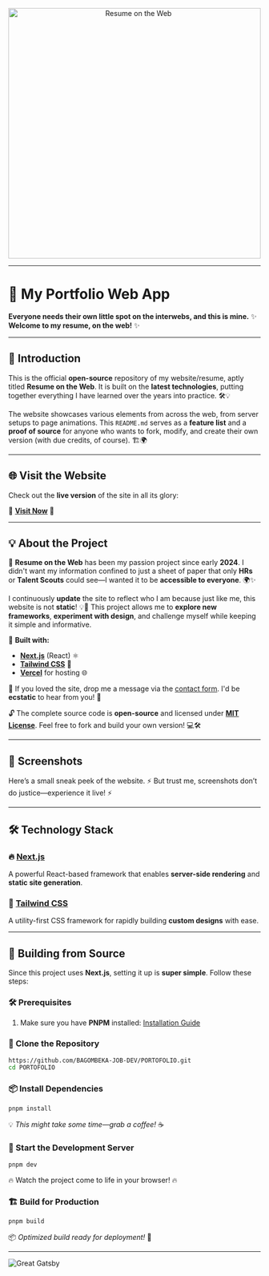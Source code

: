 <p align="center">
  <img src="https://i.imgur.com/UjTAEK8.png" alt="Resume on the Web" width="100%" height="500px" />
</p>

---

# 🚀 My Portfolio Web App

**Everyone needs their own little spot on the interwebs, and this is mine.**
✨ **Welcome to my resume, on the web!** ✨

---

## 📌 Introduction

This is the official **open-source** repository of my website/resume, aptly titled **Resume on the Web**. It is built on the **latest technologies**, putting together everything I have learned over the years into practice. 🛠️💡

The website showcases various elements from across the web, from server setups to page animations. This `README.md` serves as a **feature list** and a **proof of source** for anyone who wants to fork, modify, and create their own version (with due credits, of course). 🏗️🌍

---

## 🌐 Visit the Website

Check out the **live version** of the site in all its glory:

🔗 **[Visit Now](https://www.bagombekajob.com/)** 🔗

---

## 💡 About the Project

🚀 **Resume on the Web** has been my passion project since early **2024**. I didn't want my information confined to just a sheet of paper that only **HRs** or **Talent Scouts** could see—I wanted it to be **accessible to everyone**. 🌍✨

I continuously **update** the site to reflect who I am because just like me, this website is not **static**! 💡🔄 This project allows me to **explore new frameworks**, **experiment with design**, and challenge myself while keeping it simple and informative. 

🔧 **Built with:**
- **[Next.js](https://www.nextjs.org/)** (React) ⚛️
- **[Tailwind CSS](https://tailwindcss.com/)** 🎨
- **[Vercel](https://vercel.com/)** for hosting 🌐

💬 If you loved the site, drop me a message via the [contact form](#contact). I'd be **ecstatic** to hear from you! 📨

🔓 The complete source code is **open-source** and licensed under **[MIT License](https://github.com/AmruthPillai/ResumeOnTheWeb/blob/master/LICENSE)**. Feel free to fork and build your own version! 💻🛠️

---

## 📸 Screenshots

Here’s a small sneak peek of the website. 
⚡ But trust me, screenshots don’t do justice—experience it live! ⚡

<!-- | Landing                              | Projects                             | Languages                            |
| ------------------------------------ | ------------------------------------ | ------------------------------------ |
| ![](https://i.imgur.com/ZbMXby7.png) | ![](https://i.imgur.com/CsZ2VSx.png) | ![](https://i.imgur.com/oVWFmsI.png) | -->

---

## 🛠️ Technology Stack

### 🔥 [Next.js](https://www.nextjs.org/)
A powerful React-based framework that enables **server-side rendering** and **static site generation**.

### 🎨 [Tailwind CSS](https://tailwindcss.com/)
A utility-first CSS framework for rapidly building **custom designs** with ease.

---

## 🚀 Building from Source

Since this project uses **Next.js**, setting it up is **super simple**. Follow these steps:

### 🛠️ Prerequisites
1. Make sure you have **PNPM** installed: [Installation Guide](https://pnpm.io/installation)

### 📂 Clone the Repository
```bash
https://github.com/BAGOMBEKA-JOB-DEV/PORTOFOLIO.git
cd PORTOFOLIO
```

### 📦 Install Dependencies
```bash
pnpm install
```
💡 *This might take some time—grab a coffee!* ☕

### 🚀 Start the Development Server
```bash
pnpm dev
```
🔥 Watch the project come to life in your browser! 🔥

### 🏗️ Build for Production
```bash
pnpm build
```
📦 *Optimized build ready for deployment!* 🚀

---

![Great Gatsby](https://i.imgur.com/Dr8j5iv.gif)

